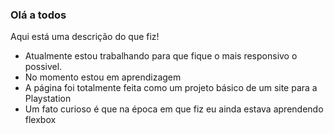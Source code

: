 ### Olá a todos


Aqui está uma descrição do que fiz!

- Atualmente estou trabalhando para que fique o mais responsivo o possivel.
- No momento estou em aprendizagem
- A página foi totalmente feita como um projeto básico de um site para a Playstation
- Um fato curioso é que na época em que fiz eu ainda estava aprendendo flexbox
